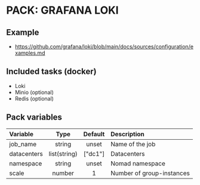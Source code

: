 # PACK: GRAFANA LOKI

## Example

* https://github.com/grafana/loki/blob/main/docs/sources/configuration/examples.md

## Included tasks (docker)

  * Loki
  * Minio (optional)
  * Redis (optional)

## Pack variables

| Variable | Type | Default | Description |
| :-- | :-: | :-: | :-- |
| job_name | string | unset | Name of the job |
| datacenters | list(string) | ["dc1"] | Datacenters |
| namespace | string | unset | Nomad namespace |
| scale | number | 1 | Number of group-instances |